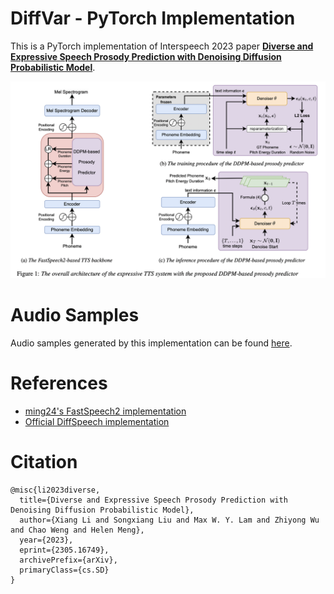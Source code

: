 # DiffVar - PyTorch Implementation

This is a PyTorch implementation of Interspeech 2023 paper [**Diverse and Expressive Speech Prosody Prediction with Denoising Diffusion Probabilistic Model**](https://arxiv.org/abs/2305.16749). 

![](./img/model.png)

# Audio Samples
Audio samples generated by this implementation can be found [here](https://thuhcsi.github.io/interspeech2023-DiffVar/). 

# References
- [ming24's FastSpeech2 implementation](https://github.com/ming024/Fastspeech2)
- [Official DiffSpeech implementation](https://github.com/NATSpeech/NATSpeech)

# Citation
```
@misc{li2023diverse,
  title={Diverse and Expressive Speech Prosody Prediction with Denoising Diffusion Probabilistic Model}, 
  author={Xiang Li and Songxiang Liu and Max W. Y. Lam and Zhiyong Wu and Chao Weng and Helen Meng},
  year={2023},
  eprint={2305.16749},
  archivePrefix={arXiv},
  primaryClass={cs.SD}
}
```
